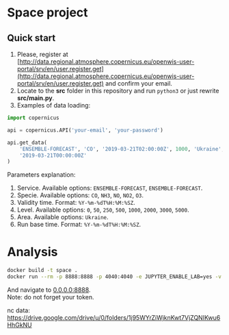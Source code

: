 # Space project  
## Quick start  
1. Please, register at [http://data.regional.atmosphere.copernicus.eu/openwis-user-portal/srv/en/user.register.get](http://data.regional.atmosphere.copernicus.eu/openwis-user-portal/srv/en/user.register.get) and confirm your email.  
2. Locate to the **src** folder in this repository and run `python3` or just rewrite **src/main.py**.  
3. Examples of data loading:  
```python
import copernicus

api = copernicus.API('your-email', 'your-password')

api.get_data(
    'ENSEMBLE-FORECAST', 'CO', '2019-03-21T02:00:00Z', 1000, 'Ukraine',
    '2019-03-21T00:00:00Z'
)
```  
Parameters explanation:  
1. Service. Available options: `ENSEMBLE-FORECAST`, `ENSEMBLE-FORECAST`.  
2. Specie. Available options: `CO`, `NH3`, `NO`, `NO2`, `O3`.  
3. Validity time. Format: `%Y-%m-%dT%H:%M:%SZ`.  
4. Level. Available options: `0`, `50`, `250`, `500`, `1000`, `2000`, `3000`, `5000`.  
5. Area. Available options: `Ukraine`.  
6. Run base time. Format: `%Y-%m-%dT%H:%M:%SZ`.  
# Analysis  
```bash
docker build -t space .
docker run --rm -p 8888:8888 -p 4040:4040 -e JUPYTER_ENABLE_LAB=yes -v $(pwd):/code space
```  
And navigate to [0.0.0.0:8888](0.0.0.0:8888).  
Note: do not forget your token.  

nc data: https://drive.google.com/drive/u/0/folders/1j95WYrZiWjknKwt7VjZQNIKwu6HhGkNU